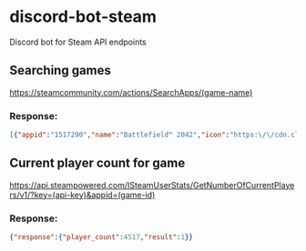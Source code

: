 # discord-bot-steam
Discord bot for Steam API endpoints

## Searching games
https://steamcommunity.com/actions/SearchApps/(game-name)

### Response:
```json
[{"appid":"1517290","name":"Battlefield™ 2042","icon":"https:\/\/cdn.cloudflare.steamstatic.com\/steamcommunity\/public\/images\/apps\/1517290\/dc805cd05c36a1b26f4eb57b64301e6708e20776.jpg","logo":"https:\/\/cdn.cloudflare.steamstatic.com\/steam\/apps\/1517290\/capsule_184x69.jpg"}]
```

## Current player count for game
https://api.steampowered.com/ISteamUserStats/GetNumberOfCurrentPlayers/v1/?key=(api-key)&appid=(game-id)

### Response:
```json
{"response":{"player_count":4517,"result":1}}
```
